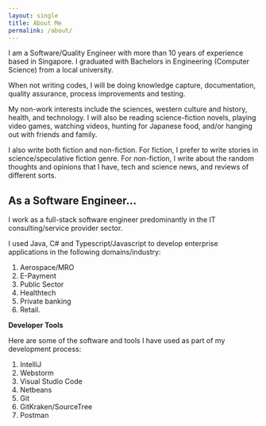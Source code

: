 ```yaml
---
layout: single
title: About Me
permalink: /about/
---
```


I am a Software/Quality Engineer with more than 10 years of experience based in Singapore. I graduated with Bachelors in Engineering (Computer Science) from a local university. 

When not writing codes, I will be doing knowledge capture, documentation, quality assurance, process improvements and testing.

My non-work interests include the sciences, western culture and history, health, and technology. I will also be reading science-fiction novels, playing video games, watching videos, hunting for Japanese food, and/or hanging out with friends and family.

I also write both fiction and non-fiction. For fiction, I prefer to write stories in science/speculative fiction genre. For non-fiction, I write about the random thoughts and opinions that I have, tech and science news, and reviews of different sorts.


## As a Software Engineer...

I work as a full-stack software engineer predominantly in the IT consulting/service provider sector. 

I used Java, C# and Typescript/Javascript to develop enterprise applications in the following domains/industry:

1. Aerospace/MRO
2. E-Payment
3. Public Sector
4. Healthtech
5. Private banking 
6. Retail.

**Developer Tools**

Here are some of the software and tools I have used as part of my development process:

1. IntelliJ
2. Webstorm
3. Visual Studio Code
4. Netbeans
5. Git
6. GitKraken/SourceTree
7. Postman



